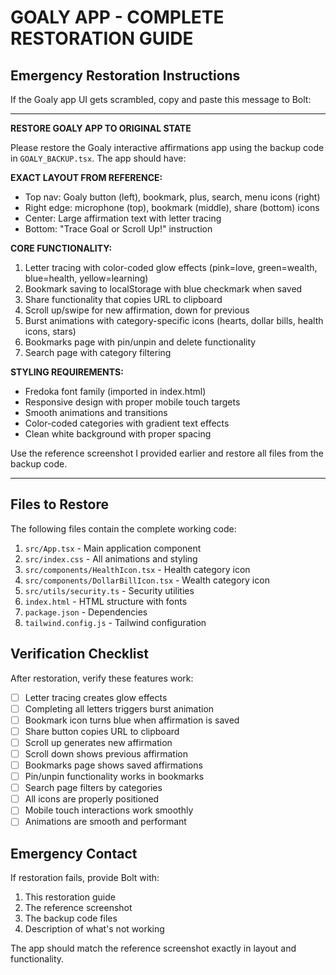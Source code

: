 # GOALY APP - COMPLETE RESTORATION GUIDE

## Emergency Restoration Instructions

If the Goaly app UI gets scrambled, copy and paste this message to Bolt:

---

**RESTORE GOALY APP TO ORIGINAL STATE**

Please restore the Goaly interactive affirmations app using the backup code in `GOALY_BACKUP.tsx`. The app should have:

**EXACT LAYOUT FROM REFERENCE:**
- Top nav: Goaly button (left), bookmark, plus, search, menu icons (right)
- Right edge: microphone (top), bookmark (middle), share (bottom) icons
- Center: Large affirmation text with letter tracing
- Bottom: "Trace Goal or Scroll Up!" instruction

**CORE FUNCTIONALITY:**
1. Letter tracing with color-coded glow effects (pink=love, green=wealth, blue=health, yellow=learning)
2. Bookmark saving to localStorage with blue checkmark when saved
3. Share functionality that copies URL to clipboard
4. Scroll up/swipe for new affirmation, down for previous
5. Burst animations with category-specific icons (hearts, dollar bills, health icons, stars)
6. Bookmarks page with pin/unpin and delete functionality
7. Search page with category filtering

**STYLING REQUIREMENTS:**
- Fredoka font family (imported in index.html)
- Responsive design with proper mobile touch targets
- Smooth animations and transitions
- Color-coded categories with gradient text effects
- Clean white background with proper spacing

Use the reference screenshot I provided earlier and restore all files from the backup code.

---

## Files to Restore

The following files contain the complete working code:

1. `src/App.tsx` - Main application component
2. `src/index.css` - All animations and styling
3. `src/components/HealthIcon.tsx` - Health category icon
4. `src/components/DollarBillIcon.tsx` - Wealth category icon
5. `src/utils/security.ts` - Security utilities
6. `index.html` - HTML structure with fonts
7. `package.json` - Dependencies
8. `tailwind.config.js` - Tailwind configuration

## Verification Checklist

After restoration, verify these features work:

- [ ] Letter tracing creates glow effects
- [ ] Completing all letters triggers burst animation
- [ ] Bookmark icon turns blue when affirmation is saved
- [ ] Share button copies URL to clipboard
- [ ] Scroll up generates new affirmation
- [ ] Scroll down shows previous affirmation
- [ ] Bookmarks page shows saved affirmations
- [ ] Pin/unpin functionality works in bookmarks
- [ ] Search page filters by categories
- [ ] All icons are properly positioned
- [ ] Mobile touch interactions work smoothly
- [ ] Animations are smooth and performant

## Emergency Contact

If restoration fails, provide Bolt with:
1. This restoration guide
2. The reference screenshot
3. The backup code files
4. Description of what's not working

The app should match the reference screenshot exactly in layout and functionality.